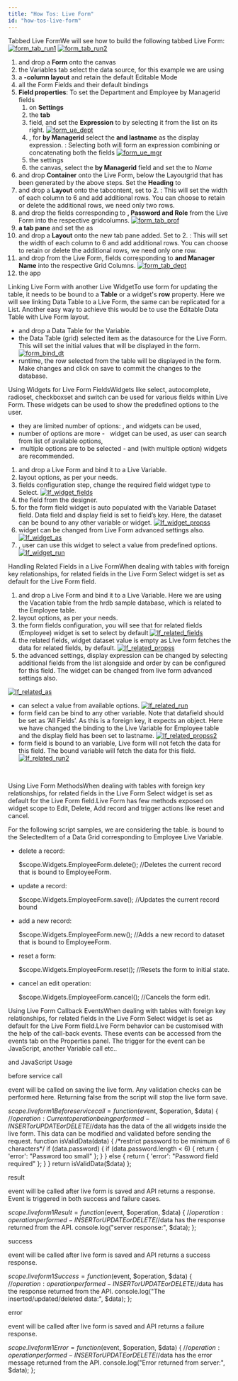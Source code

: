 ```yaml
---
title: "How Tos: Live Form"
id: "how-tos-live-form"
---
```


Tabbed Live FormWe will see how to build the following tabbed Live Form: [![form_tab_run1](../assets/form_tab_run1-1024x640.png)](../assets/form_tab_run1.png) [![form_tab_run2](../assets/form_tab_run2-1024x640.png)](../assets/form_tab_run2.png)

1. and drop a **Form** onto the canvas
2. the Variables tab select the data source, for this example we are using
3. a **\-column layout** and retain the default Editable Mode
4. all the Form Fields and their default bindings
5. **Field properties**: To set the Department and Employee by Managerid fields
    1. on **Settings**
    2. the **tab**
    3. field, and set the **Expression** to by selecting it from the list on its right. [![form_ue_dept](../assets/form_ue_dept.png)](../assets/form_ue_dept.png)
    4. , for **by Managerid** select the **and lastname** as the display expression. : Selecting both will form an expression combining or concatenating both the fields [![form_ue_mgr](../assets/form_ue_mgr.png)](../assets/form_ue_mgr.png)
    5. the settings
    6. the canvas, select the **by Managerid** field and set the to _Name_
6. and drop **Container** onto the Live Form, below the Layoutgrid that has been generated by the above steps. Set the **Heading** to
7. and drop a **Layout** onto the tabcontent, set to 2. : This will set the width of each column to 6 and add additional rows. You can choose to retain or delete the additional rows, we need only two rows.
8. and drop the fields corresponding to **, Password and Role** from the Live Form into the respective gridcolumns. [![form_tab_prof](../assets/form_tab_prof-1024x640.png)](../assets/form_tab_prof.png)
9. **a tab pane** and set the as
10. and drop a **Layout** onto the new tab pane added. Set to 2. : This will set the width of each column to 6 and add additional rows. You can choose to retain or delete the additional rows, we need only one row.
11. and drop from the Live Form, fields corresponding to **and Manager Name** into the respective Grid Columns. [![form_tab_dept](../assets/form_tab_dept-1024x640.png)](../assets/form_tab_dept.png)
12. the app

Linking Live Form with another Live WidgetTo use form for updating the table, it needs to be bound to a **Table** or a widget's **row** property. Here we will see linking Data Table to a Live Form, the same can be replicated for a List. Another easy way to achieve this would be to use the Editable Data Table with Live Form layout.

- and drop a Data Table for the Variable.
- the Data Table (grid) selected item as the datasource for the Live Form. This will set the initial values that will be displayed in the form. [![form_bind_dt](../assets/form_bind_dt.png)](../assets/form_bind_dt.png)
- runtime, the row selected from the table will be displayed in the form. Make changes and click on save to commit the changes to the database.

Using Widgets for Live Form FieldsWidgets like select, autocomplete, radioset, checkboxset and switch can be used for various fields within Live Form. These widgets can be used to show the predefined options to the user.

- they are limited number of options: , and widgets can be used,
- number of options are more -   widget can be used, as user can search from list of available options,
-  multiple options are to be selected - and (with multiple option) widgets are recommended.

1. and drop a Live Form and bind it to a Live Variable.
2. layout options, as per your needs.
3. fields configuration step, change the required field widget type to Select. [![lf_widget_fields](../assets/lf_widget_fields.png)](../assets/lf_widget_fields.png)
4. the field from the designer.
5. for the form field widget is auto populated with the Variable Dataset field. Data field and display field is set to field’s key. Here, the dataset can be bound to any other variable or widget. [![lf_widget_propss](../assets/lf_widget_propss.png)](../assets/lf_widget_propss.png)
6. widget can be changed from Live Form advanced settings also. [![lf_widget_as](../assets/lf_widget_AS.png)](../assets/lf_widget_AS.png)
7. , user can use this widget to select a value from predefined options. [![lf_widget_run](../assets/lf_widget_run.png)](../assets/lf_widget_run.png)

Handling Related Fields in a Live FormWhen dealing with tables with foreign key relationships, for related fields in the Live Form Select widget is set as default for the Live Form field.

1. and drop a Live Form and bind it to a Live Variable. Here we are using the Vacation table from the hrdb sample database, which is related to the Employee table.
2. layout options, as per your needs.
3. the form fields configuration, you will see that for related fields (Employee) widget is set to select by default [![lf_related_fields](../assets/lf_related_fields.png)](../assets/lf_related_fields.png)
4. the related fields, widget dataset value is empty as Live form fetches the data for related fields, by default. [![lf_related_propss](../assets/lf_related_propss.png)](../assets/lf_related_propss.png)
5. the advanced settings, display expression can be changed by selecting additional fields from the list alongside and order by can be configured for this field. The widget can be changed from live form advanced settings also.

[![lf_related_as](../assets/lf_related_AS.png)](../assets/lf_related_AS.png)

- can select a value from available options. [![lf_related_run](../assets/lf_related_run.png)](../assets/lf_related_run.png)
- form field can be bind to any other variable. Note that datafield should be set as ‘All Fields’. As this is a foreign key, it expects an object. Here we have changed the binding to the Live Variable for Employee table and the display field has been set to lastname. [![lf_related_propss2](../assets/lf_related_propss2.png)](../assets/lf_related_propss2.png)
- form field is bound to an variable, Live form will not fetch the data for this field. The bound variable will fetch the data for this field. [![lf_related_run2](../assets/lf_related_run2.png)](../assets/lf_related_run2.png)

 

Using Live Form MethodsWhen dealing with tables with foreign key relationships, for related fields in the Live Form Select widget is set as default for the Live Form field.Live Form has few methods exposed on widget scope to Edit, Delete, Add record and trigger actions like reset and cancel.

For the following script samples, we are considering the table. is bound to the SelectedItem of a Data Grid corresponding to Employee Live Variable.

- delete a record:
    
    $scope.Widgets.EmployeeForm.delete(); //Deletes the current record that is bound to EmployeeForm.
    
- update a record:
    
    $scope.Widgets.EmployeeForm.save(); //Updates the current record bound
    
- add a new record:
    
    $scope.Widgets.EmployeeForm.new(); //Adds a new record to dataset that is bound to EmployeeForm.
    
- reset a form:
    
    $scope.Widgets.EmployeeForm.reset(); //Resets the form to initial state.
    
- cancel an edit operation:
    
    $scope.Widgets.EmployeeForm.cancel(); //Cancels the form edit.
    

Using Live Form Callback EventsWhen dealing with tables with foreign key relationships, for related fields in the Live Form Select widget is set as default for the Live Form field.Live Form behavior can be customised with the help of the call-back events. These events can be accessed from the events tab on the Properties panel. The trigger for the event can be JavaScript, another Variable call etc..

and JavaScript Usage

before service call

event will be called on saving the live form. Any validation checks can be performed here. Returning false from the script will stop the live form save.

$scope.liveform1Beforeservicecall = function($event, $operation, $data) {
//$operation: Current operation being performed - INSERT or UPDATE or DELETE
//$data has the data of the all widgets inside the live form. This data can be modified and validated before sending the request.
        function isValidData(data) {
            /\*restrict password to be minimum of 6 characters\*/
            if (data.password) {
                if (data.password.length < 6) {
                    return {
                        'error': "Password too small"
                    };
                }
            } else {
                return {
                    'error': "Password field required"
                };
            }
        }
        return isValidData($data)
};

result

event will be called after live form is saved and API returns a response. Event is triggered in both success and failure cases.

$scope.liveform1Result = function($event, $operation, $data) {
//$operation: operation  performed - INSERT or UPDATE or DELETE
//$data has the response returned from the API.
console.log("server response:", $data);
};

success

event will be called after live form is saved and API returns a success response.

$scope.liveform1Success = function($event, $operation, $data) {
//$operation: operation performed - INSERT or UPDATE or DELETE
//$data has the response returned from the API.
console.log("The inserted/updated/deleted data:", $data);
};

error

event will be called after live form is saved and API returns a failure response.

$scope.liveform1Error = function($event, $operation, $data) {
//$operation: operation performed - INSERT or UPDATE or DELETE
//$data has the error message returned from the API.
console.log("Error returned from server:", $data);
};
